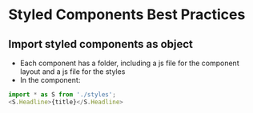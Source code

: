 # Styled Components Best Practices

## Import styled components as object
- Each component has a folder, including a js file for the component layout and a js file for the styles
- In the component:
```javascript
import * as S from './styles';
<S.Headline>{title}</S.Headline>
```